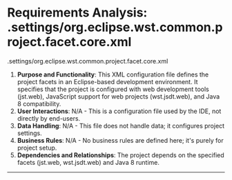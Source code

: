 # Requirements Analysis: .settings/org.eclipse.wst.common.project.facet.core.xml

.settings/org.eclipse.wst.common.project.facet.core.xml
1. **Purpose and Functionality**: This XML configuration file defines the project facets in an Eclipse-based development environment. It specifies that the project is configured with web development tools (jst.web), JavaScript support for web projects (wst.jsdt.web), and Java 8 compatibility.
2. **User Interactions**: N/A - This is a configuration file used by the IDE, not directly by end-users.
3. **Data Handling**: N/A - This file does not handle data; it configures project settings.
4. **Business Rules**: N/A - No business rules are defined here; it's purely for project setup.
5. **Dependencies and Relationships**: The project depends on the specified facets (jst.web, wst.jsdt.web) and Java 8 runtime.

---